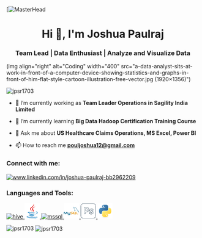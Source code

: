 [![MasterHead](3959334.png (1920×1080))
<h1 align="center">Hi 👋, I'm Joshua Paulraj</h1>
<h3 align="center">Team Lead | Data Enthusiast | Analyze and Visualize Data</h3>
(img align="right" alt="Coding" width="400" src="a-data-analyst-sits-at-work-in-front-of-a-computer-device-showing-statistics-and-graphs-in-front-of-him-flat-style-cartoon-illustration-free-vector.jpg (1920×1356)")

<p align="left"> <img src="https://komarev.com/ghpvc/?username=jpsr1703&label=Profile%20views&color=0e75b6&style=flat" alt="jpsr1703" /> </p>

- 🔭 I’m currently working as **Team Leader Operations in Sagility India Limited**

- 🌱 I’m currently learning **Big Data Hadoop Certification Training Course**

- 💬 Ask me about **US Healthcare Claims Operations, MS Excel, Power BI**

- 📫 How to reach me **pouljoshua12@gmail.com**

<h3 align="left">Connect with me:</h3>
<p align="left">
<a href="https://linkedin.com/in/www.linkedin.com/in/joshua-paulraj-bb2962209" target="blank"><img align="center" src="https://raw.githubusercontent.com/rahuldkjain/github-profile-readme-generator/master/src/images/icons/Social/linked-in-alt.svg" alt="www.linkedin.com/in/joshua-paulraj-bb2962209" height="30" width="40" /></a>
</p>

<h3 align="left">Languages and Tools:</h3>
<p align="left"> <a href="https://hive.apache.org/" target="_blank" rel="noreferrer"> <img src="https://www.vectorlogo.zone/logos/apache_hive/apache_hive-icon.svg" alt="hive" width="40" height="40"/> </a> <a href="https://www.java.com" target="_blank" rel="noreferrer"> <img src="https://raw.githubusercontent.com/devicons/devicon/master/icons/java/java-original.svg" alt="java" width="40" height="40"/> </a> <a href="https://www.microsoft.com/en-us/sql-server" target="_blank" rel="noreferrer"> <img src="https://www.svgrepo.com/show/303229/microsoft-sql-server-logo.svg" alt="mssql" width="40" height="40"/> </a> <a href="https://www.mysql.com/" target="_blank" rel="noreferrer"> <img src="https://raw.githubusercontent.com/devicons/devicon/master/icons/mysql/mysql-original-wordmark.svg" alt="mysql" width="40" height="40"/> </a> <a href="https://www.photoshop.com/en" target="_blank" rel="noreferrer"> <img src="https://raw.githubusercontent.com/devicons/devicon/master/icons/photoshop/photoshop-line.svg" alt="photoshop" width="40" height="40"/> </a> <a href="https://www.python.org" target="_blank" rel="noreferrer"> <img src="https://raw.githubusercontent.com/devicons/devicon/master/icons/python/python-original.svg" alt="python" width="40" height="40"/> </a> </p>

<p><img align="left" src="https://github-readme-stats.vercel.app/api/top-langs?username=jpsr1703&show_icons=true&locale=en&layout=compact" alt="jpsr1703" /></p>

<p>&nbsp;<img align="center" src="https://github-readme-stats.vercel.app/api?username=jpsr1703&show_icons=true&locale=en" alt="jpsr1703" /></p>
